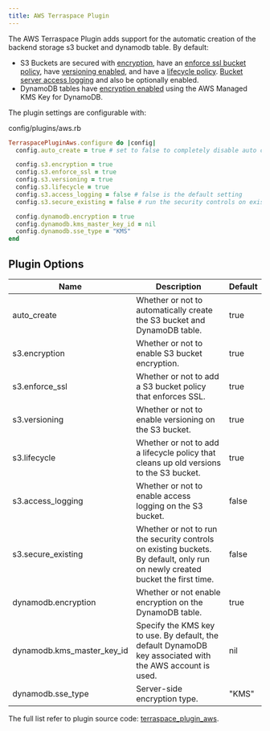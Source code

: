```yaml
---
title: AWS Terraspace Plugin
---
```


The AWS Terraspace Plugin adds support for the automatic creation of the backend storage s3 bucket and dynamodb table. By default:

* S3 Buckets are secured with [encryption](https://docs.aws.amazon.com/AmazonS3/latest/dev/bucket-encryption.html), have an [enforce ssl bucket policy](https://aws.amazon.com/premiumsupport/knowledge-center/s3-bucket-policy-for-config-rule/), have [versioning enabled](https://docs.aws.amazon.com/AmazonS3/latest/dev/Versioning.html), and have a [lifecycle policy](https://docs.aws.amazon.com/AmazonS3/latest/user-guide/create-lifecycle.html). [Bucket server access logging](https://docs.aws.amazon.com/AmazonS3/latest/dev/ServerLogs.html) and also be optionally enabled.
* DynamoDB tables have [encryption enabled](https://docs.aws.amazon.com/amazondynamodb/latest/developerguide/EncryptionAtRest.html) using the AWS Managed KMS Key for DynamoDB.

The plugin settings are configurable with:

config/plugins/aws.rb

```ruby
TerraspacePluginAws.configure do |config|
  config.auto_create = true # set to false to completely disable auto creation

  config.s3.encryption = true
  config.s3.enforce_ssl = true
  config.s3.versioning = true
  config.s3.lifecycle = true
  config.s3.access_logging = false # false is the default setting
  config.s3.secure_existing = false # run the security controls on existing buckets. by default, only run on newly created bucket the first time

  config.dynamodb.encryption = true
  config.dynamodb.kms_master_key_id = nil
  config.dynamodb.sse_type = "KMS"
end
```

## Plugin Options

Name | Description | Default
---|---|---
auto_create | Whether or not to automatically create the S3 bucket and DynamoDB table. | true
s3.encryption | Whether or not to enable S3 bucket encryption. |  true
s3.enforce_ssl | Whether or not to add a S3 bucket policy that enforces SSL. |  true
s3.versioning | Whether or not to enable versioning on the S3 bucket. |  true
s3.lifecycle | Whether or not to add a lifecycle policy that cleans up old versions to the S3 bucket. |  true
s3.access_logging | Whether or not to enable access logging on the S3 bucket.  |  false
s3.secure_existing | Whether or not to run the security controls on existing buckets. By default, only run on newly created bucket the first time. | false
dynamodb.encryption | Whether or not enable encryption on the DynamoDB table. |  true
dynamodb.kms_master_key_id | Specify the KMS key to use. By default, the default DynamoDB key associated with the AWS account is used. |  nil
dynamodb.sse_type | Server-side encryption type. |  "KMS"

The full list refer to plugin source code: [terraspace_plugin_aws](https://github.com/boltops-tools/terraspace_plugin_aws/blob/master/lib/terraspace_plugin_aws/interfaces/config.rb).
